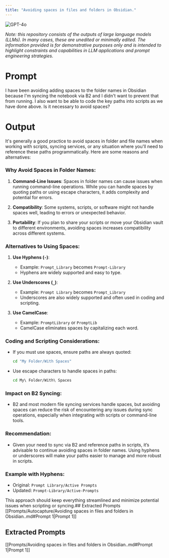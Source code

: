 ```yaml
---
title: "Avoiding spaces in files and folders in Obsidian."
---
```

![GPT-4o](https://img.shields.io/badge/GPT--4o-3333FF?style=for-the-badge&logo=openai&logoColor=white)



*Note: this repository consists of the outputs of large language models (LLMs). In many cases, these are unedited or minimally edited. The information provided is for demonstrative purposes only and is intended to highlight constraints and capabilities in LLM applications and prompt engineering strategies.*


# Prompt

I have been avoiding adding spaces to the folder names in Obsidian because I'm syncing the notebook via B2 and I didn't want to prevent that from running. I also want to be able to code the key paths into scripts as we have done above. Is it necessary to avoid spaces?

# Output

It's generally a good practice to avoid spaces in folder and file names when working with scripts, syncing services, or any situation where you'll need to reference these paths programmatically. Here are some reasons and alternatives:

### **Why Avoid Spaces in Folder Names:**
1. **Command-Line Issues**: Spaces in folder names can cause issues when running command-line operations. While you can handle spaces by quoting paths or using escape characters, it adds complexity and potential for errors.
   
2. **Compatibility**: Some systems, scripts, or software might not handle spaces well, leading to errors or unexpected behavior.
   
3. **Portability**: If you plan to share your scripts or move your Obsidian vault to different environments, avoiding spaces increases compatibility across different systems.

### **Alternatives to Using Spaces:**
1. **Use Hyphens (`-`)**:
   - Example: `Prompt_Library` becomes `Prompt-Library`
   - Hyphens are widely supported and easy to type.

2. **Use Underscores (`_`)**:
   - Example: `Prompt Library` becomes `Prompt_Library`
   - Underscores are also widely supported and often used in coding and scripting.

3. **Use CamelCase**:
   - Example: `PromptLibrary` or `PromptLib`
   - CamelCase eliminates spaces by capitalizing each word.

### **Coding and Scripting Considerations:**
- If you must use spaces, ensure paths are always quoted:
  ```bash
  cd "My Folder/With Spaces"
  ```
- Use escape characters to handle spaces in paths:
  ```bash
  cd My\ Folder/With\ Spaces
  ```

### **Impact on B2 Syncing:**
- B2 and most modern file syncing services handle spaces, but avoiding spaces can reduce the risk of encountering any issues during sync operations, especially when integrating with scripts or command-line tools.

### **Recommendation:**
- Given your need to sync via B2 and reference paths in scripts, it’s advisable to continue avoiding spaces in folder names. Using hyphens or underscores will make your paths easier to manage and more robust in scripts.

### Example with Hyphens:
- Original: `Prompt Library/Active Prompts`
- Updated: `Prompt-Library/Active-Prompts`

This approach should keep everything streamlined and minimize potential issues when scripting or syncing.## Extracted Prompts
[[Prompts/Autocapture/Avoiding spaces in files and folders in Obsidian..md#Prompt 1|Prompt 1]]





## Extracted Prompts
[[Prompts/Avoiding spaces in files and folders in Obsidian..md#Prompt 1|Prompt 1]]
